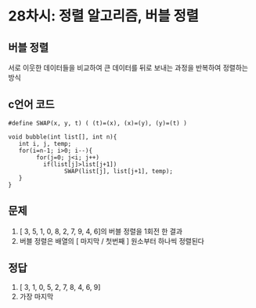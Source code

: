 # 28차시: 정렬 알고리즘, 버블 정렬 

## 버블 정렬
서로 이웃한 데이터들을 비교하여 큰 데이터를 뒤로 보내는 과정을 반복하여 정렬하는 방식 


## c언어 코드 

``` 
#define SWAP(x, y, t) ( (t)=(x), (x)=(y), (y)=(t) )

void bubble(int list[], int n){  
   int i, j, temp;
   for(i=n-1; i>0; i--){
		for(j=0; j<i; j++) 	
	      if(list[j]>list[j+1])   
     		    SWAP(list[j], list[j+1], temp);
   }
}
```

## 문제
1. [ 3, 5, 1, 0, 8, 2, 7, 9, 4, 6]의 버블 정렬을 1회전 한 결과
2. 버블 정렬은 배열의 [ 마지막 / 첫번째 ] 원소부터 하나씩 정렬된다 

## 정답
1. [ 3, 1, 0, 5, 2, 7, 8, 4, 6, 9] 
2. 가장 마지막 
